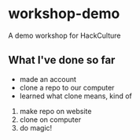 # workshop-demo
A demo workshop for HackCulture

## What I've done so far

* made an account
* clone a repo to our computer
* learned what clone means, kind of

1. make repo on website
2. clone on computer
3. do magic!